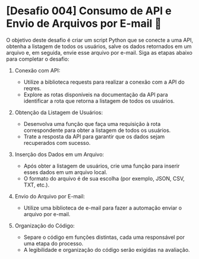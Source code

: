 # [Desafio 004] Consumo de API e Envio de Arquivos por E-mail 🚀

O objetivo deste desafio é criar um script Python que se conecte a uma API, obtenha a listagem de todos os usuários, salve os dados retornados em um arquivo e, em seguida, envie esse arquivo por e-mail. Siga as etapas abaixo para completar o desafio:

1. Conexão com API:
    - Utilize a biblioteca requests para realizar a conexão com a API do reqres.
    - Explore as rotas disponíveis na documentação da API para identificar a rota que retorna a listagem de todos os usuários.

2. Obtenção da Listagem de Usuários:
    - Desenvolva uma função que faça uma requisição à rota correspondente para obter a listagem de todos os usuários.
    - Trate a resposta da API para garantir que os dados sejam recuperados com sucesso.

3. Inserção dos Dados em um Arquivo:
    - Após obter a listagem de usuários, crie uma função para inserir esses dados em um arquivo local.
    - O formato do arquivo é de sua escolha (por exemplo, JSON, CSV, TXT, etc.).

4. Envio do Arquivo por E-mail:
    - Utilize uma biblioteca de e-mail para fazer a automação enviar o arquivo por e-mail.

5. Organização do Código:
    - Separe o código em funções distintas, cada uma responsável por uma etapa do processo.
    - A legibilidade e organização do código serão exigidas na avaliação.
